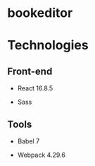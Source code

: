 # bookeditor

# Technologies

## Front-end

* React 16.8.5

* Sass

## Tools

* Babel 7

* Webpack 4.29.6